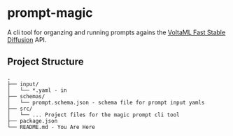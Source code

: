 # prompt-magic
A cli tool for organzing and running prompts agains the [VoltaML Fast Stable Diffusion](https://github.com/VoltaML/voltaML-fast-stable-diffusion) API. 

## Project Structure
```
.
├── input/
│   └── *.yaml - in
├── schemas/
│   └── prompt.schema.json - schema file for prompt input yamls
├── src/
│   └── ... Project files for the magic prompt cli tool
├── package.json
└── README.md - You Are Here
```
